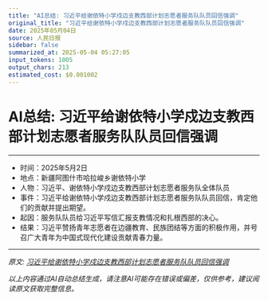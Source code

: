```yaml
---
title: "AI总结: 习近平给谢依特小学戍边支教西部计划志愿者服务队队员回信强调"
original_title: "习近平给谢依特小学戍边支教西部计划志愿者服务队队员回信强调"
date: 2025年05月04日
source: 人民日报
sidebar: false
summarized_at: 2025-05-04 05:27:05
input_tokens: 1005
output_chars: 213
estimated_cost: $0.001002
---
```


# AI总结: 习近平给谢依特小学戍边支教西部计划志愿者服务队队员回信强调

---
- 时间：2025年5月2日
- 地点：新疆阿图什市哈拉峻乡谢依特小学
- 人物：习近平、谢依特小学戍边支教西部计划志愿者服务队全体队员
- 事件：习近平给谢依特小学戍边支教西部计划志愿者服务队队员回信，肯定他们的贡献并提出期望。
- 起因：服务队队员给习近平写信汇报支教情况和扎根西部的决心。
- 结果：习近平赞扬青年志愿者在边疆教育、民族团结等方面的积极作用，并号召广大青年为中国式现代化建设贡献青春力量。
---

*原文: [习近平给谢依特小学戍边支教西部计划志愿者服务队队员回信强调](20250504-0101.md)*

*以上内容通过AI自动总结生成，请注意AI可能存在错误或偏差，仅供参考，建议阅读原文获取完整信息。*
